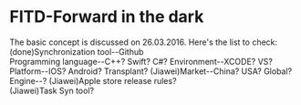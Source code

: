 # FITD-Forward in the dark
The basic concept is discussed on 26.03.2016. 
Here's the list to check: 
(done)Synchronization tool--Github  
Programming language--C++? Swift? C#? 
Environment--XCODE? VS? 
Platform--IOS? Android? Transplant? 
(Jiawei)Market--China? USA? Global? 
Engine--? 
(Jiawei)Apple store release rules?  
(Jiawei)Task Syn tool?  

